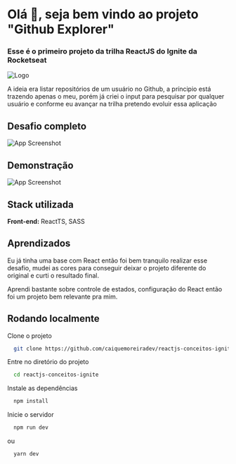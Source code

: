
# Olá 👋, seja bem vindo ao projeto "Github Explorer"

### Esse é o primeiro projeto da trilha ReactJS do Ignite da Rocketseat

![Logo](https://repository-images.githubusercontent.com/344824358/0ff8ac80-8026-11eb-8ed1-e8b77764fbcd)

A ideia era listar repositórios de um usuário no Github, a príncipio está trazendo apenas o meu, porém já criei o input para pesquisar por qualquer usuário e conforme eu avançar na trilha pretendo evoluir essa aplicação
## Desafio completo

![App Screenshot](https://lh3.googleusercontent.com/oaolBEx3WAd0wh1lQa3I8T_pjvbCkJTc7BDbqkKfwaVSFuVjyM7V7os4liog6eeJ-TCnMp8DtldffaeSE3SY0lzBHVza3VnjBWQ8ZgqrGX2NuI2hmjTGZe6Sn0tzER1VAM9d_8C7Dc21X6nRGnSjD7QQaegPxubUpeIgWCDvhbGy-3tfxei3qqNWkUWw3N9ov96M3IS_36z9sptgCC_hUhFuYsw0ZH_smBi1L4AJlEwuc5a4bKdbAJlPOTwy5P9rOHsu2P-cQYHlXEvMe9CDA_Y2WvoVT1doXetE0HhMRscebPV6nIgd8gRDjuK52uCSXNN2LaKp3lQjJX95W-v-SoXMJJa7Nr6inAY4Eq-C3D8bClc8JNTl3sChjzktru96541S0DT7jS4n-z6OHAoz2tJh27kf0blL76irjfa8HA98MbO-hqTmMlYQGgjMejTTQmaFTPh4hlXXRqL_nXrvBIPyyRv6o0lbQUGIIEgXO14_QDXOwJ8usIYNIdHuxcE84D-0iRbzuk5o4knmPGg8dMkFRFWc6c0xoiYjAsetiCa-LPRMRAGM3_5mDiLAaRzM37kYiK6Lud_rzBfio1vJ5sR_ICWzfwaxt34CXaXPTMHBZodFFIs-8fXw3yGJubl1nG8Y94K2WnCp8YZlmHarunRx5TrJe_ZBvc6-QS6hOMw8CDZQDjs_0Ys2otZI_Db7brW4j6orH5ZNMXf9nMyrIjQ=w1353-h620-no?authuser=1)


## Demonstração

![App Screenshot](https://lh3.googleusercontent.com/S_U2b9TE5QrkKv5XBYZpARu-YUnicmMPafmeuNsvbJF5X12SR0xZmergVVe-DIzqnQukkxgBGLYGKC419H0G81n45_Rkfu9siwSQewR1XIkVxSxxKrrKp-oAe4peWlJeVHPzZbc4RLr0QgPlHpe62d8xqLDMABnq2jxMrzBA5X1uvwe-JWLs5brhYHXyfEsd9VMFPLdj6AgwHrEvs5b8EuQgKp--SBN8bwobi7M1t04gEr1pk1Us1nndklNqliP5tcxdsJsWfH0ffyyFUcI506ZcFyddVkUUrfhI12-sqlF8Trp8_DfXevlQ5unk7d2DdiWDUcTIUr3_UscsLE53spiAuv-Jp8b8rD-6xZka4l487-Fb74ZZopTYT9QW06HU3MOOD0Ok02-5imjIEIS0QJZ3ysTFB0sA0fv6AB5rUsFb1JQtnWdgh6sYWZ0WEcoBwheq2hliqhJlEMR8SPsvqtLIR7Vqxb80Yrn2pGZ_Uk7QXcaRgZq_fYtnR7X3_SvNKU3xxUIzOubb85TdHKsJA5AX04lZhDiqaJURfJwHcAWsatJtlHR5P6X8Leu8cnicC3BXA55psiDU2XGATTds6INqMsWEM8jzq7ajDyUh0HlDhrzOGSQ3HY6pKS1fq6YBCqgxM0f1J4sC0xqJmF1q2CeBYswjlQrxifqmQ4i5YCWibSxHg1P8bbIrwFZwt3Dh2j9zLefXVYhZzPU0AYZELIE=w328-h184-no?authuser=1)


## Stack utilizada

**Front-end:** ReactTS, SASS



## Aprendizados

Eu já tinha uma base com React então foi bem tranquilo realizar esse desafio, mudei as cores para conseguir deixar o projeto diferente do original e curti o resultado final.

Aprendi bastante sobre controle de estados, configuração do React então foi um projeto bem relevante pra mim.

## Rodando localmente

Clone o projeto

```bash
  git clone https://github.com/caiquemoreiradev/reactjs-conceitos-ignite.git
```

Entre no diretório do projeto

```bash
  cd reactjs-conceitos-ignite
```

Instale as dependências

```bash
  npm install
```

Inicie o servidor

```bash
  npm run dev
```

ou 

```bash
  yarn dev
```


